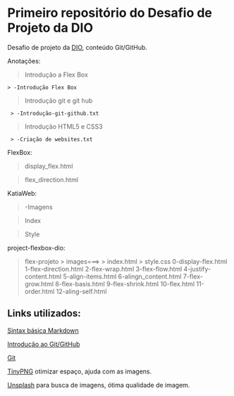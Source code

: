 # Primeiro repositório do Desafio de Projeto da DIO 

Desafio de projeto da [DIO](https://www.dio.me/), conteúdo Git/GitHub.

Anotações:

> Introdução a Flex Box

    > -Introdução Flex Box
    
> Introdução git e git hub

     > -Introdução-git-github.txt

> Introdução HTML5 e CSS3

     > -Criação de websites.txt

FlexBox:

 > display_flex.html

 > flex_direction.html

KatiaWeb:

> -Imagens

> Index

> Style

project-flexbox-dio:

> flex-projeto
     > images===>
     > index.html
     > style.css
> 0-display-flex.html
> 1-flex-direction.html
> 2-flex-wrap.html
> 3-flex-flow.html
> 4-justify-content.html
> 5-align-items.html
> 6-alingn_content.html
> 7-flex-grow.html
> 8-flex-basis.html
> 9-flex-shrink.html
> 10-flex.html
> 11-order.html
> 12-aling-self.html    


## Links utilizados:

[Sintax básica Markdown](https://www.markdownguide.org/basic-syntax/)

[Introdução ao Git/GitHub](https://web.dio.me/course/introducao-ao-git-e-ao-github/learning/75b9fe49-6ed4-4480-83a7-7e37fc356aa9)

[Git](https://git-scm.com/)

[TinyPNG](https://tinypng.com/) otimizar espaço, ajuda com as imagens.

[Unsplash](https://unsplash.com/) para busca de imagens, ótima qualidade de imagem.

